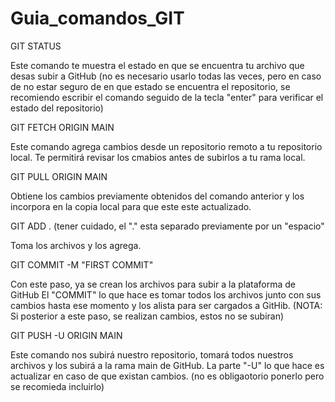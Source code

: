 # Guia_comandos_GIT

GIT STATUS

Este comando te muestra el estado en que se encuentra tu archivo que desas subir a GitHub (no es necesario usarlo todas las veces, pero en caso de no estar seguro de en que estado se encuentra el repositorio, se recomiendo escribir el comando seguido de la tecla "enter" para verificar el estado del repositorio)

GIT FETCH ORIGIN MAIN

Este comando agrega cambios desde un repositorio remoto a tu repositorio local. Te permitirá revisar los cmabios antes de subirlos a tu rama local.

GIT PULL ORIGIN MAIN

Obtiene los cambios previamente obtenidos del comando anterior y los incorpora en la copia local para que este este actualizado.


GIT ADD . (tener cuidado, el "." esta separado previamente por un "espacio"

Toma los archivos y los agrega.

GIT COMMIT -M "FIRST COMMIT"

Con este paso, ya se crean los archivos para subir a la plataforma de GitHub
El "COMMIT" lo que hace es tomar todos los archivos junto con sus cambios hasta ese momento y los alista para ser cargados a GitHib. (NOTA: Si posterior a este paso, se realizan cambios, estos no se subiran)

GIT PUSH -U ORIGIN MAIN

Este comando nos subirá nuestro repositorio, tomará todos nuestros archivos y los subirá a la rama main de GitHub.
La parte "-U" lo que hace es actualizar en caso de que existan cambios. (no es obligaotorio ponerlo pero se recomieda incluirlo)
